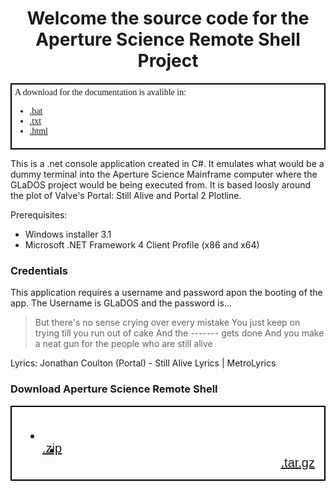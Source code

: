 
<h1 style="text-align: center">Welcome the source code for the Aperture Science Remote Shell Project</h1>
<div style="font-family: Comic Sans MS; border: 2px solid black; padding:5px">A download for the documentation is avalible in:
<ul>
<li> <a href="https://raw.githubusercontent.com/Tmanbear/GLaDOS-SourceCode/master/HELP.bat" download>.bat</a></li>
<li> <a href ="https://raw.githubusercontent.com/Tmanbear/GLaDOS-SourceCode/master/HELP.txt" download>.txt</a></li>
<li> <a href="https://raw.githubusercontent.com/Tmanbear/GLaDOS-SourceCode/master/HELP.html" download>.html</a></li>
</ul>
</div>

This is a .net console application created in C#. It emulates what would be a dummy terminal into the Aperture Science Mainframe computer where the GLaDOS project would be being executed from. It is based loosly around the plot of Valve's Portal: Still Alive and Portal 2 Plotline. 

Prerequisites: 
 - Windows installer 3.1
 - Microsoft .NET Framework 4 Client Profile (x86 and x64)

### Credentials

This application requires a username and password apon the booting of the app. The Username is GLaDOS and the password is...

>But there's no sense crying
>over every mistake
>You just keep on trying
>till you run out of cake
>And the ------- gets done
>And you make a neat gun
>for the people who are
>still alive

Lyrics: Jonathan Coulton (Portal) - Still Alive Lyrics | MetroLyrics 
### Download Aperture Science Remote Shell

<div style="border:2px solid black; padding: 15px">
<div style="font-family:sans-serif; font-size:20px">
<ul>
<li><p style="float:left"><a href="https://github.com/Tmanbear/GLaDOS-SourceCode/zipball/master">.zip</a></p></li>
<li><p style="float:right"><a href="https://github.com/Tmanbear/GLaDOS-SourceCode/tarball/master">.tar.gz</a></p></li>
</ul>
</div>
</div>
